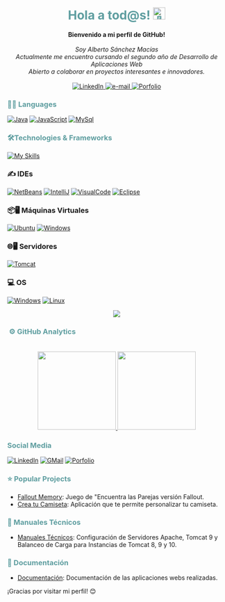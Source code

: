 <h1 align="center" style="color: #5F9EA0;">Hola a tod@s! <img src="" width="28px" alt="👋"></h1>

<p align="center">
    <b>Bienvenido a mi perfil de GitHub!</b><br><br>
    <i>
        Soy Alberto S&aacute;nchez Mac&iacute;as<br>
        Actualmente me encuentro cursando el segundo año de Desarrollo de Aplicaciones Web<br>
        Abierto a colaborar en proyectos interesantes e innovadores.<br>
    </i><br>
    <a href="https://www.linkedin.com/in/alberto-sánchez-macías">
        <img src="https://img.shields.io/badge/LinkedIn-blue?style=flat-square&logo=linkedin" alt="LinkedIn">
    </a>
    <a href="mailto:sanchezmacias11@gmail.com">
        <img src="https://img.shields.io/badge/Email-blue?style=flat-square&logo=gmail&logoColor=white" alt="e-mail">
    </a>
   <a href="https://amsanchezm11.github.io/Mi-Porfolio/">
    <img src="https://img.shields.io/badge/Portfolio-blue?style=flat-square&logo=github" alt="Porfolio">
</a>    
</p>

### <span style="color: #5F9EA0;">🧑‍💻 Languages</span>
[![Java](https://skillicons.dev/icons?i=java&theme=light)](https://github.com/amsanchezm11)
[![JavaScript](https://skillicons.dev/icons?i=js)](https://github.com/amsanchezm11)
[![MySql](https://skillicons.dev/icons?i=mysql&theme=light)](https://github.com/amsanchezm11)

<!-- [![Java](https://img.shields.io/badge/java-black?style=for-the-badge&logo=java)](https://github.com/amsanchezm11)
![JavaScript](https://img.shields.io/badge/javascript-black?style=for-the-badge&logo=javascript)
![SQL](https://img.shields.io/badge/sql-black?style=for-the-badge&logo=mysql) -->

### <span style="color: #5F9EA0;">🛠️Technologies & Frameworks</span>
[![My Skills](https://skillicons.dev/icons?i=html,css)](https://github.com/amsanchezm11)
<!-- [![HTML5](https://img.shields.io/badge/html5-black?style=for-the-badge&logo=html5)](https://github.com/amsanchezm11) -->
<!-- [![CSS3](https://img.shields.io/badge/css3-black?style=for-the-badge&logo=css3)](https://github.com/amsanchezm11) -->
<!-- [![Docker](https://img.shields.io/badge/docker-black?style=for-the-badge&logo=docker)](https://github.com/amsanchezm11) -->

### ✍️ IDEs
[![NetBeans](https://simpleskill.icons.workers.dev/svg?i=apachenetbeanside)](https://github.com/amsanchezm11)
[![IntelliJ](https://skillicons.dev/icons?i=idea)](https://github.com/amsanchezm11)
[![VisualCode](https://skillicons.dev/icons?i=vscode)](https://github.com/amsanchezm11)
[![Eclipse](https://skillicons.dev/icons?i=eclipse)](https://github.com/amsanchezm11)
<!-- [![My Skills](https://simpleskill.icons.workers.dev/svg?i=react,node.js,mysql,docker,mongodb,postgresql,angular)](https://github.com/amsanchezm11) -->

### 📦🖥️ Máquinas Virtuales
[![Ubuntu](https://skillicons.dev/icons?i=ubuntu)](https://github.com/amsanchezm11)
[![Windows](https://skillicons.dev/icons?i=windows)](https://github.com/amsanchezm11)

### 🌐🖥️ Servidores
[![Tomcat](https://simpleskill.icons.workers.dev/svg?i=apachetomcat)](https://github.com/amsanchezm11)

### 💻 OS
[![Windows](https://skillicons.dev/icons?i=windows)](https://github.com/amsanchezm11)
[![Linux](https://skillicons.dev/icons?i=linux)](https://github.com/amsanchezm11)
<!-- [![Windows](https://img.shields.io/badge/Windows-black?style=for-the-badge&logo=Windows)](https://github.com/amsanchezm11) -->
<!-- [![Linux](https://img.shields.io/badge/linux-black?style=for-the-badge&logo=Linux)](https://github.com/amsanchezm11) -->


<p align="center">
  <a href="https://github.com/amsanchezm11">
    <img src="https://komarev.com/ghpvc/?username=amsanchezm11&color=blue&style=flat)" />
  </a>
</p>

### <span style="color: #5F9EA0;">&nbsp;⚙️ GitHub Analytics</span><br><br>

<p align="center">
<a href="(https://github.com/amsanchezm11)">
  <img height="180em" src="https://github-readme-stats-eight-theta.vercel.app/api?username=luisnietohueso&show_icons=true&theme=algolia&include_all_commits=true&count_private=true"/>
  <img height="180em" src="https://github-readme-stats-eight-theta.vercel.app/api/top-langs/?username=amsanchezm11&layout=compact&langs_count=8&theme=algolia"/>
</a>
</p>

### <span style="color: #5F9EA0;" align="center">Social Media</span>

[![LinkedIn](https://skillicons.dev/icons?i=linkedin)](https://www.linkedin.com/in/alberto-sánchez-macías)
[![GMail](https://skillicons.dev/icons?i=gmail)](mailto:sanchezmacias11@gmail.com)
[![Porfolio](https://skillicons.dev/icons?i=github)](https://amsanchezm11.github.io/Mi-Porfolio/)

###  <span style="color: #5F9EA0;">⭐ Popular Projects</span>

- [Fallout Memory](https://amsanchezm11.github.io/falloutMemory/): Juego de "Encuentra las Parejas versi&oacute;n Fallout.
- [Crea tu Camiseta](https://amsanchezm11.github.io/creaTuCamiseta/): Aplicaci&oacute;n que te permite personalizar tu camiseta.

###  <span style="color: #5F9EA0;">📕 Manuales T&eacute;cnicos</span>
- [Manuales Técnicos](https://github.com/amsanchezm11/Manuales-Tecnicos.git): Configuración de Servidores Apache, Tomcat 9 y Balanceo de Carga para Instancias de Tomcat 8, 9 y 10.

###  <span style="color: #5F9EA0;">📗 Documentaci&oacute;n</span>
- [Documentaci&oacute;n](https://github.com/amsanchezm11/DOCUMENTACION.git): Documentaci&oacute;n de las aplicaciones webs realizadas. 

¡Gracias por visitar mi perfil! 😊
